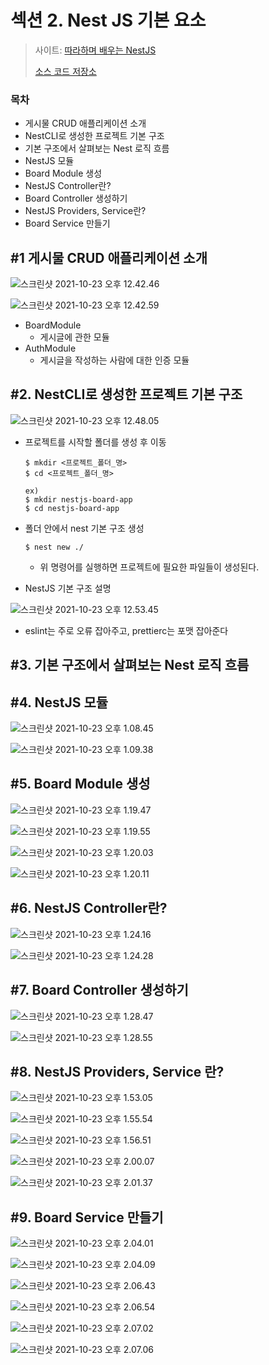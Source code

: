 # 섹션 2. Nest JS 기본 요소

> 사이트: [따라하며 배우는 NestJS](https://inf.run/n39u)
>
> [소스 코드 저장소](https://github.com/jaewonhimnae/nestjs-board-app)



### 목차

- 게시물 CRUD 애플리케이션 소개
- NestCLI로 생성한 프로젝트 기본 구조
- 기본 구조에서 살펴보는 Nest 로직 흐름
- NestJS 모듈
- Board Module 생성
- NestJS Controller란?
- Board Controller 생성하기
- NestJS Providers, Service란?
- Board Service 만들기



## \#1 게시물 CRUD 애플리케이션 소개

![스크린샷 2021-10-23 오후 12.42.46](https://github.com/jihoonwang98/online-courses/blob/main/follow-and-learn-nestjs/%EC%A0%95%EB%A6%AC/img/%EC%8A%A4%ED%81%AC%EB%A6%B0%EC%83%B7%202021-10-23%20%EC%98%A4%ED%9B%84%2012.42.46.png?raw=true)





![스크린샷 2021-10-23 오후 12.42.59](https://github.com/jihoonwang98/online-courses/blob/main/follow-and-learn-nestjs/%EC%A0%95%EB%A6%AC/img/%EC%8A%A4%ED%81%AC%EB%A6%B0%EC%83%B7%202021-10-23%20%EC%98%A4%ED%9B%84%2012.42.59.png?raw=true)

- BoardModule
  - 게시글에 관한 모듈
- AuthModule
  - 게시글을 작성하는 사람에 대한 인증 모듈





## \#2. NestCLI로 생성한 프로젝트 기본 구조

![스크린샷 2021-10-23 오후 12.48.05](https://github.com/jihoonwang98/online-courses/blob/main/follow-and-learn-nestjs/%EC%A0%95%EB%A6%AC/img/%EC%8A%A4%ED%81%AC%EB%A6%B0%EC%83%B7%202021-10-23%20%EC%98%A4%ED%9B%84%2012.48.05.png?raw=true)

- 프로젝트를 시작할 폴더를 생성 후 이동

  ```shell
  $ mkdir <프로젝트_폴더_명>
  $ cd <프로젝트_폴더_명>
  
  ex)
  $ mkdir nestjs-board-app
  $ cd nestjs-board-app
  ```

- 폴더 안에서 nest 기본 구조 생성

  ```shell
  $ nest new ./ 
  ```

  - 위 명령어를 실행하면 프로젝트에 필요한 파일들이 생성된다.

- NestJS 기본 구조 설명

![스크린샷 2021-10-23 오후 12.53.45](https://github.com/jihoonwang98/online-courses/blob/main/follow-and-learn-nestjs/%EC%A0%95%EB%A6%AC/img/%EC%8A%A4%ED%81%AC%EB%A6%B0%EC%83%B7%202021-10-23%20%EC%98%A4%ED%9B%84%2012.53.45.png?raw=true)

- eslint는 주로 오류 잡아주고, prettierc는 포맷 잡아준다





## \#3. 기본 구조에서 살펴보는 Nest 로직 흐름



## \#4. NestJS 모듈

![스크린샷 2021-10-23 오후 1.08.45](https://github.com/jihoonwang98/online-courses/blob/main/follow-and-learn-nestjs/%EC%A0%95%EB%A6%AC/img/%EC%8A%A4%ED%81%AC%EB%A6%B0%EC%83%B7%202021-10-23%20%EC%98%A4%ED%9B%84%201.08.45.png?raw=true)





![스크린샷 2021-10-23 오후 1.09.38](https://github.com/jihoonwang98/online-courses/blob/main/follow-and-learn-nestjs/%EC%A0%95%EB%A6%AC/img/%EC%8A%A4%ED%81%AC%EB%A6%B0%EC%83%B7%202021-10-23%20%EC%98%A4%ED%9B%84%201.09.38.png?raw=true)





## \#5. Board Module 생성

![스크린샷 2021-10-23 오후 1.19.47](https://github.com/jihoonwang98/online-courses/blob/main/follow-and-learn-nestjs/%EC%A0%95%EB%A6%AC/img/%EC%8A%A4%ED%81%AC%EB%A6%B0%EC%83%B7%202021-10-23%20%EC%98%A4%ED%9B%84%201.19.47.png?raw=true)



![스크린샷 2021-10-23 오후 1.19.55](https://github.com/jihoonwang98/online-courses/blob/main/follow-and-learn-nestjs/%EC%A0%95%EB%A6%AC/img/%EC%8A%A4%ED%81%AC%EB%A6%B0%EC%83%B7%202021-10-23%20%EC%98%A4%ED%9B%84%201.19.55.png?raw=true)



![스크린샷 2021-10-23 오후 1.20.03](https://github.com/jihoonwang98/online-courses/blob/main/follow-and-learn-nestjs/%EC%A0%95%EB%A6%AC/img/%EC%8A%A4%ED%81%AC%EB%A6%B0%EC%83%B7%202021-10-23%20%EC%98%A4%ED%9B%84%201.20.03.png?raw=true)



![스크린샷 2021-10-23 오후 1.20.11](https://github.com/jihoonwang98/online-courses/blob/main/follow-and-learn-nestjs/%EC%A0%95%EB%A6%AC/img/%EC%8A%A4%ED%81%AC%EB%A6%B0%EC%83%B7%202021-10-23%20%EC%98%A4%ED%9B%84%201.20.11.png?raw=true)





## \#6. NestJS Controller란?

![스크린샷 2021-10-23 오후 1.24.16](https://github.com/jihoonwang98/online-courses/blob/main/follow-and-learn-nestjs/%EC%A0%95%EB%A6%AC/img/%EC%8A%A4%ED%81%AC%EB%A6%B0%EC%83%B7%202021-10-23%20%EC%98%A4%ED%9B%84%201.24.16.png?raw=true)



![스크린샷 2021-10-23 오후 1.24.28](https://github.com/jihoonwang98/online-courses/blob/main/follow-and-learn-nestjs/%EC%A0%95%EB%A6%AC/img/%EC%8A%A4%ED%81%AC%EB%A6%B0%EC%83%B7%202021-10-23%20%EC%98%A4%ED%9B%84%201.24.28.png?raw=true)



## \#7. Board Controller 생성하기

![스크린샷 2021-10-23 오후 1.28.47](https://github.com/jihoonwang98/online-courses/blob/main/follow-and-learn-nestjs/%EC%A0%95%EB%A6%AC/img/%EC%8A%A4%ED%81%AC%EB%A6%B0%EC%83%B7%202021-10-23%20%EC%98%A4%ED%9B%84%201.28.47.png?raw=true)



![스크린샷 2021-10-23 오후 1.28.55](https://github.com/jihoonwang98/online-courses/blob/main/follow-and-learn-nestjs/%EC%A0%95%EB%A6%AC/img/%EC%8A%A4%ED%81%AC%EB%A6%B0%EC%83%B7%202021-10-23%20%EC%98%A4%ED%9B%84%201.28.55.png?raw=true)





## \#8. NestJS Providers, Service 란?

![스크린샷 2021-10-23 오후 1.53.05](https://github.com/jihoonwang98/online-courses/blob/main/follow-and-learn-nestjs/%EC%A0%95%EB%A6%AC/img/%EC%8A%A4%ED%81%AC%EB%A6%B0%EC%83%B7%202021-10-23%20%EC%98%A4%ED%9B%84%201.53.05.png?raw=true)

![스크린샷 2021-10-23 오후 1.55.54](https://github.com/jihoonwang98/online-courses/blob/main/follow-and-learn-nestjs/%EC%A0%95%EB%A6%AC/img/%EC%8A%A4%ED%81%AC%EB%A6%B0%EC%83%B7%202021-10-23%20%EC%98%A4%ED%9B%84%201.55.54.png?raw=true)

![스크린샷 2021-10-23 오후 1.56.51](https://github.com/jihoonwang98/online-courses/blob/main/follow-and-learn-nestjs/%EC%A0%95%EB%A6%AC/img/%EC%8A%A4%ED%81%AC%EB%A6%B0%EC%83%B7%202021-10-23%20%EC%98%A4%ED%9B%84%201.56.51.png?raw=true)



![스크린샷 2021-10-23 오후 2.00.07](https://github.com/jihoonwang98/online-courses/blob/main/follow-and-learn-nestjs/%EC%A0%95%EB%A6%AC/img/%EC%8A%A4%ED%81%AC%EB%A6%B0%EC%83%B7%202021-10-23%20%EC%98%A4%ED%9B%84%202.00.07.png?raw=true)



![스크린샷 2021-10-23 오후 2.01.37](https://github.com/jihoonwang98/online-courses/blob/main/follow-and-learn-nestjs/%EC%A0%95%EB%A6%AC/img/%EC%8A%A4%ED%81%AC%EB%A6%B0%EC%83%B7%202021-10-23%20%EC%98%A4%ED%9B%84%202.01.37.png?raw=true)



## \#9. Board Service 만들기

![스크린샷 2021-10-23 오후 2.04.01](https://github.com/jihoonwang98/online-courses/blob/main/follow-and-learn-nestjs/%EC%A0%95%EB%A6%AC/img/%EC%8A%A4%ED%81%AC%EB%A6%B0%EC%83%B7%202021-10-23%20%EC%98%A4%ED%9B%84%202.04.01.png?raw=true)



![스크린샷 2021-10-23 오후 2.04.09](https://github.com/jihoonwang98/online-courses/blob/main/follow-and-learn-nestjs/%EC%A0%95%EB%A6%AC/img/%EC%8A%A4%ED%81%AC%EB%A6%B0%EC%83%B7%202021-10-23%20%EC%98%A4%ED%9B%84%202.04.09.png?raw=true)



![스크린샷 2021-10-23 오후 2.06.43](https://github.com/jihoonwang98/online-courses/blob/main/follow-and-learn-nestjs/%EC%A0%95%EB%A6%AC/img/%EC%8A%A4%ED%81%AC%EB%A6%B0%EC%83%B7%202021-10-23%20%EC%98%A4%ED%9B%84%202.06.43.png?raw=true)

![스크린샷 2021-10-23 오후 2.06.54](https://github.com/jihoonwang98/online-courses/blob/main/follow-and-learn-nestjs/%EC%A0%95%EB%A6%AC/img/%EC%8A%A4%ED%81%AC%EB%A6%B0%EC%83%B7%202021-10-23%20%EC%98%A4%ED%9B%84%202.06.54.png?raw=true)



![스크린샷 2021-10-23 오후 2.07.02](https://github.com/jihoonwang98/online-courses/blob/main/follow-and-learn-nestjs/%EC%A0%95%EB%A6%AC/img/%EC%8A%A4%ED%81%AC%EB%A6%B0%EC%83%B7%202021-10-23%20%EC%98%A4%ED%9B%84%202.07.02.png?raw=true)



![스크린샷 2021-10-23 오후 2.07.06](https://github.com/jihoonwang98/online-courses/blob/main/follow-and-learn-nestjs/%EC%A0%95%EB%A6%AC/img/%EC%8A%A4%ED%81%AC%EB%A6%B0%EC%83%B7%202021-10-23%20%EC%98%A4%ED%9B%84%202.07.06.png?raw=true)